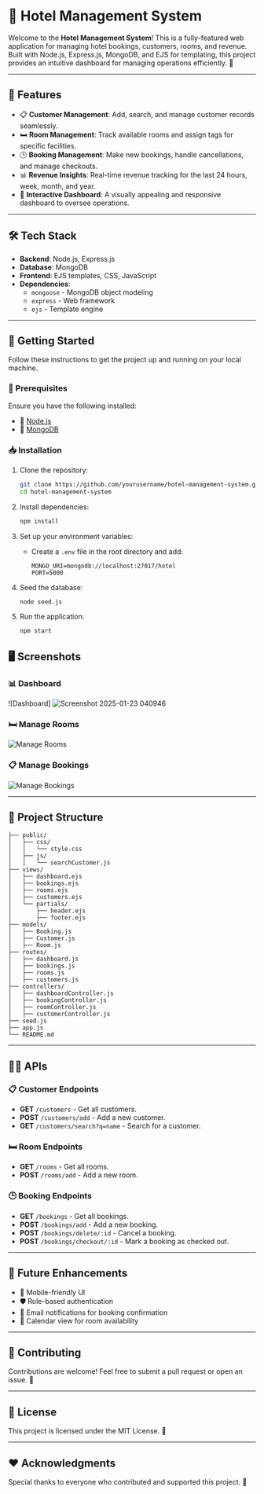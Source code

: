 # 🏨 Hotel Management System

Welcome to the **Hotel Management System**! This is a fully-featured web application for managing hotel bookings, customers, rooms, and revenue. Built with Node.js, Express.js, MongoDB, and EJS for templating, this project provides an intuitive dashboard for managing operations efficiently. 🚀

---

## 🌟 Features

- 📋 **Customer Management**: Add, search, and manage customer records seamlessly.
- 🛏️ **Room Management**: Track available rooms and assign tags for specific facilities.
- 🕒 **Booking Management**: Make new bookings, handle cancellations, and manage checkouts.
- 📊 **Revenue Insights**: Real-time revenue tracking for the last 24 hours, week, month, and year.
- 🎨 **Interactive Dashboard**: A visually appealing and responsive dashboard to oversee operations.

---

## 🛠️ Tech Stack

- **Backend**: Node.js, Express.js
- **Database**: MongoDB
- **Frontend**: EJS templates, CSS, JavaScript
- **Dependencies**:
  - `mongoose` - MongoDB object modeling
  - `express` - Web framework
  - `ejs` - Template engine

---

## 🎯 Getting Started

Follow these instructions to get the project up and running on your local machine.

### 🚨 Prerequisites

Ensure you have the following installed:
- 🐙 [Node.js](https://nodejs.org/)
- 🐬 [MongoDB](https://www.mongodb.com/try/download/community)

### 📥 Installation

1. Clone the repository:
   ```bash
   git clone https://github.com/yourusername/hotel-management-system.git
   cd hotel-management-system
   ```

2. Install dependencies:
   ```bash
   npm install
   ```

3. Set up your environment variables:
   - Create a `.env` file in the root directory and add:
     ```
     MONGO_URI=mongodb://localhost:27017/hotel
     PORT=5000
     ```

4. Seed the database:
   ```bash
   node seed.js
   ```

5. Run the application:
   ```bash
   npm start
   ```



## 🖥️ Screenshots

### 📊 Dashboard
![Dashboard]
![Screenshot 2025-01-23 040946](https://github.com/user-attachments/assets/924d72bf-8ea8-4248-b611-2ac4e7ca0579)

### 🛏️ Manage Rooms
![Manage Rooms](![image](https://github.com/user-attachments/assets/59b66f4d-5d93-42bb-b72d-b53aea23d29d)
)

### 📋 Manage Bookings
![Manage Bookings](![image](https://github.com/user-attachments/assets/3ad75c68-d4b9-4428-8942-eaf35e57e0cf)
)

---

## 📂 Project Structure

```
├── public/
│   ├── css/
│   │   └── style.css
│   ├── js/
│   │   └── searchCustomer.js
├── views/
│   ├── dashboard.ejs
│   ├── bookings.ejs
│   ├── rooms.ejs
│   ├── customers.ejs
│   └── partials/
│       ├── header.ejs
│       ├── footer.ejs
├── models/
│   ├── Booking.js
│   ├── Customer.js
│   ├── Room.js
├── routes/
│   ├── dashboard.js
│   ├── bookings.js
│   ├── rooms.js
│   ├── customers.js
├── controllers/
│   ├── dashboardController.js
│   ├── bookingController.js
│   ├── roomController.js
│   ├── customerController.js
├── seed.js
├── app.js
└── README.md
```

---

## 🧑‍💻 APIs

### 📋 Customer Endpoints
- **GET** `/customers` - Get all customers.
- **POST** `/customers/add` - Add a new customer.
- **GET** `/customers/search?q=name` - Search for a customer.

### 🛏️ Room Endpoints
- **GET** `/rooms` - Get all rooms.
- **POST** `/rooms/add` - Add a new room.

### 🕒 Booking Endpoints
- **GET** `/bookings` - Get all bookings.
- **POST** `/bookings/add` - Add a new booking.
- **POST** `/bookings/delete/:id` - Cancel a booking.
- **POST** `/bookings/checkout/:id` - Mark a booking as checked out.

---

## 🌟 Future Enhancements

- 📱 Mobile-friendly UI
- 🛡️ Role-based authentication
- 📧 Email notifications for booking confirmation
- 📅 Calendar view for room availability

---

## 🤝 Contributing

Contributions are welcome! Feel free to submit a pull request or open an issue. 🙌

---

## 📜 License

This project is licensed under the MIT License. 📄

---

## ❤️ Acknowledgments

Special thanks to everyone who contributed and supported this project. 💖
